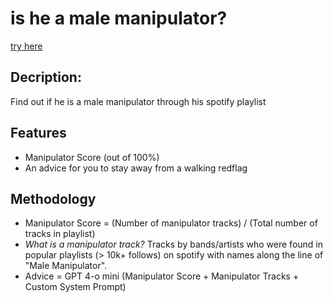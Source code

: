 <h1>is he a male manipulator?</h1>

<a href="https://www.malemanipulator.xyz">try here</a>

<h2>Decription:</h2>
<p>Find out if he is a male manipulator through his spotify playlist</p>

<h2>Features</h2>
<ul>
  <li>Manipulator Score (out of 100%)</li>
  <li>An advice for you to stay away from a walking redflag</li>
</ul>

<h2>Methodology</h2>
<ul>
  <li>Manipulator Score = (Number of manipulator tracks) / (Total number of tracks in playlist)</li>
  <li><i>What is a manipulator track? </i>Tracks by bands/artists who were found in popular playlists (> 10k+ follows) on spotify with names along the line of "Male Manipulator".</li>
  <li>Advice = GPT 4-o mini (Manipulator Score + Manipulator Tracks + Custom System Prompt)</li>
</ul>

